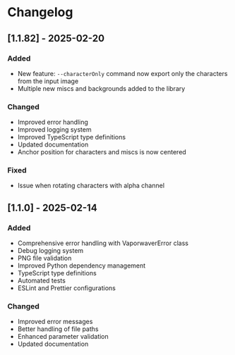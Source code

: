 # Changelog

## [1.1.82] - 2025-02-20
### Added
- New feature: `--characterOnly` command now export only the characters from the input image
- Multiple new miscs and backgrounds added to the library

### Changed
- Improved error handling
- Improved logging system
- Improved TypeScript type definitions
- Updated documentation
- Anchor position for characters and miscs is now centered

### Fixed
- Issue when rotating characters with alpha channel

## [1.1.0] - 2025-02-14
### Added
- Comprehensive error handling with VaporwaverError class
- Debug logging system
- PNG file validation
- Improved Python dependency management
- TypeScript type definitions
- Automated tests
- ESLint and Prettier configurations

### Changed
- Improved error messages
- Better handling of file paths
- Enhanced parameter validation
- Updated documentation
